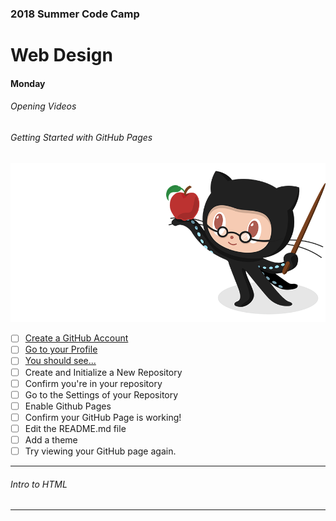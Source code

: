 ### 2018 Summer Code Camp
# Web Design

#### Monday

###### Opening Videos

###### Getting Started with GitHub Pages

![Image of ProfessOrtocat](../ortocat.png)

- [ ] [Create a GitHub Account](monday-getting-00.md)
- [ ] [Go to your Profile](monday-getting-01.md)
- [ ] [You should see...](monday-getting-02.md)
- [ ] Create and Initialize a New Repository
- [ ] Confirm you're in your repository
- [ ] Go to the Settings of your Repository
- [ ] Enable Github Pages
- [ ] Confirm your GitHub Page is working!
- [ ] Edit the README.md file
- [ ] Add a theme
- [ ] Try viewing your GitHub page again.

***

###### Intro to HTML

***
